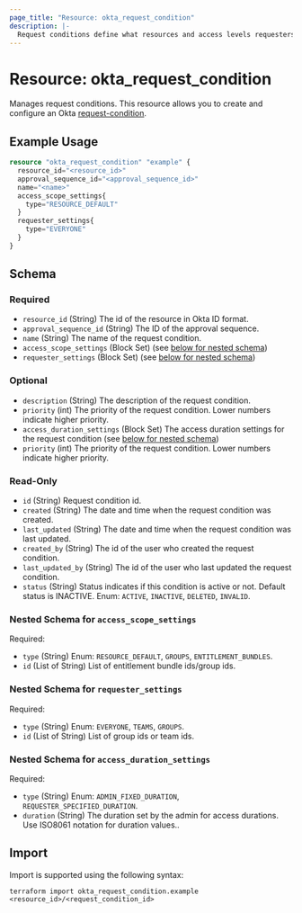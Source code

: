 ```yaml
---
page_title: "Resource: okta_request_condition"
description: |-
  Request conditions define what resources and access levels requesters can request from their resource catalog.
---
```


# Resource: okta_request_condition

Manages request conditions. This resource allows you to create and configure an Okta [request-condition](https://developer.okta.com/docs/api/iga/openapi/governance.requests.admin.v2/tag/Request-Conditions/#tag/Request-Conditions).

## Example Usage

```terraform
resource "okta_request_condition" "example" {
  resource_id="<resource_id>"
  approval_sequence_id="<approval_sequence_id>"
  name="<name>"
  access_scope_settings{
    type="RESOURCE_DEFAULT"
  }
  requester_settings{
    type="EVERYONE"
  }
}
```

<!-- schema generated by tfplugindocs -->
## Schema

### Required

- `resource_id` (String) The id of the resource in Okta ID format.
- `approval_sequence_id` (String) The ID of the approval sequence.
- `name` (String) The name of the request condition.
- `access_scope_settings` (Block Set) (see [below for nested schema](#nestedblock--access_scope_settings))
- `requester_settings` (Block Set) (see [below for nested schema](#nestedblock--requester_settings))

### Optional

- `description` (String) The description of the request condition.
- `priority` (int) The priority of the request condition. Lower numbers indicate higher priority.
- `access_duration_settings` (Block Set) The access duration settings for the request condition (see [below for nested schema](#nestedblock--access_duration_settings))
- `priority` (int) The priority of the request condition. Lower numbers indicate higher priority.


### Read-Only

- `id` (String) Request condition id.
- `created` (String) The date and time when the request condition was created.
- `last_updated` (String) The date and time when the request condition was last updated.
- `created_by` (String) The id of the user who created the request condition.
- `last_updated_by` (String) The id of the user who last updated the request condition.
- `status` (String) Status indicates if this condition is active or not. Default status is INACTIVE. Enum: `ACTIVE`, `INACTIVE`, `DELETED`, `INVALID`.

<a id="nestedblock--access_scope_settings"></a>
### Nested Schema for `access_scope_settings`
Required:
- `type` (String) Enum: `RESOURCE_DEFAULT`, `GROUPS`, `ENTITLEMENT_BUNDLES`.
- `id` (List of String) List of entitlement bundle ids/group ids.

<a id="nestedblock--requester_settings"></a>
### Nested Schema for `requester_settings`
Required:
- `type` (String) Enum: `EVERYONE`, `TEAMS`, `GROUPS`.
- `id` (List of String) List of group ids or team ids.

<a id="nestedblock--access_duration_settings"></a>
### Nested Schema for `access_duration_settings`
Required:
- `type` (String) Enum: `ADMIN_FIXED_DURATION`, `REQUESTER_SPECIFIED_DURATION`.
- `duration` (String) The duration set by the admin for access durations. Use ISO8061 notation for duration values..


## Import

Import is supported using the following syntax:

```shell
terraform import okta_request_condition.example <resource_id>/<request_condition_id>
```